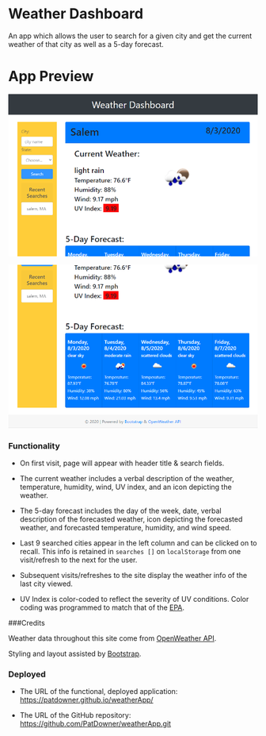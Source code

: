 # Weather Dashboard

An app which allows the user to search for a given city and get the current weather of that city as well as a 5-day forecast.

# App Preview

![Current Weather](./assets/images/currentWeather.png)

![5-Day Forecast](./assets/images/forecast.png)

### Functionality

* On first visit, page will appear with header title & search fields.

* The current weather includes a verbal description of the weather, temperature, humidity, wind, UV index, and an icon depicting the weather.

* The 5-day forecast includes the day of the week, date, verbal description of the forecasted weather, icon depicting the forecasted weather, and forecasted temperature, humidity, and wind speed.

* Last 9 searched cities appear in the left column and can be clicked on to recall. This info is retained in `searches []` on `localStorage` from one visit/refresh to the next for the user.

* Subsequent visits/refreshes to the site display the weather info of the last city viewed.

* UV Index is color-coded to reflect the severity of UV conditions. Color coding was programmed to match that of the [EPA](https://www.epa.gov/sites/production/files/documents/uviguide.pdf).

###Credits

Weather data throughout this site come from [OpenWeather API](https://openweathermap.org/api).

Styling and layout assisted by [Bootstrap](https://getbootstrap.com/).

### Deployed

* The URL of the functional, deployed application:
https://patdowner.github.io/weatherApp/

* The URL of the GitHub repository:
https://github.com/PatDowner/weatherApp.git